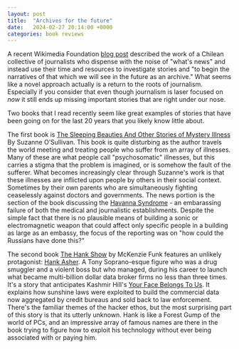 ```yaml
---
layout: post
title:  "Archives for the future"
date:   2024-02-27 20:14:00 +0000
categories: book reviews
---
```


A recent Wikimedia Foundation [blog post](https://diff.wikimedia.org/2024/02/19/communicating-diversity-links-between-journalism-and-the-wikimedia-universe/)
described the work of a Chilean collective of journalists who dispense with the noise of 
"what's news" and instead use their time and resources to investigate stories and
"to begin the narratives of that which we will see in the future as an archive."
What seems like a novel approach actually is a return to the roots of journalism.
Especially if you consider that even though journalism is laser focused on *now*
it still ends up missing important stories that are right under our nose.

Two books that I read recently seem like great examples of stories that have been
going on for the last 20 years that you likely know little about.

The first book is [The Sleeping Beauties And Other Stories of Mystery Illness](https://www.nytimes.com/2021/09/23/books/review/the-sleeping-beauties-suzanne-osullivan.html?unlocked_article_code=1.Y00.c_rm.k3vzkhVltgaF&smid=url-share)
By Suzanne O’Sullivan. This book is quite disturbing as the author travels the world
meeting and treating people who suffer from an array of illnesses. Many of these are
what people call "psychosomatic" illnesses, but this carries a stigma that the problem
is imagined, or is somehow the fault of the sufferer. What becomes increasingly clear through
Suzanne's work is that these illnesses are inflicted upon people by others in their social
context. Sometimes by their own parents who are simultaneously fighting
ceaselessly against doctors and governments. The news portion is the section of the book
discussing the [Havanna Syndrome](https://en.wikipedia.org/wiki/Havana_syndrome) - an
embarassing failure of both the medical and journalistic establishments. Despite the simple
fact that there is no plausible means of building a sonic or electromagnetic weapon that could
affect only specific people in a building as large as an embassy, the focus of the reporting
was on "how could the Russians have done this?"

The second book [The Hank Show](https://www.nytimes.com/2023/10/04/books/review/the-hank-show-mckenzie-funk.html?unlocked_article_code=1.Y00.DM_F.KWdFNax-ZwsZ&smid=url-share)
by McKenzie Funk features an unlikely protagonist: [Hank Asher](https://en.wikipedia.org/wiki/Hank_Asher). A Tony Soprano-esque figure who
was a drug smuggler and a violent boss but who managed, during his career to launch what
became multi-billion dollar data broker firms no less than three times. It's a story that
anticipates Kashmir Hill's [Your Face Belongs To Us](https://www.simonandschuster.co.uk/books/Your-Face-Belongs-to-Us/Kashmir-Hill/9781398509177).
It explains how sunshine laws were exploited to build the commercial data now aggregated
by credit bureaus and sold back to law enforcement. There's the familiar themes of the
hacker ethos, but the most surprising part of this story is that its utterly unknown.
Hank is like a Forest Gump of the world of PCs, and an impressive array of famous names
are there in the book trying to figure how to exploit his technology without ever
being associated with or paying him.
